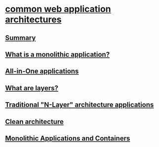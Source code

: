 # [common web application architectures](index.md)
## [Summary](summary.md)
## [What is a monolithic application?](what-is-a-monolithic-application.md)
## [All-in-One applications](all-in-one-applications.md)
## [What are layers?](what-are-layers.md)
## [Traditional "N-Layer" architecture applications](traditional-"n-layer"-architecture-applications.md)
## [Clean architecture](clean-architecture.md)
## [Monolithic Applications and Containers ](monolithic-applications-and-containers-.md)
